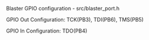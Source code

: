 Blaster GPIO configuration - src/blaster_port.h

GPIO Out Configuration: TCK(PB3), TDI(PB6), TMS(PB5)

GPIO In Configuration: TDO(PB4)
